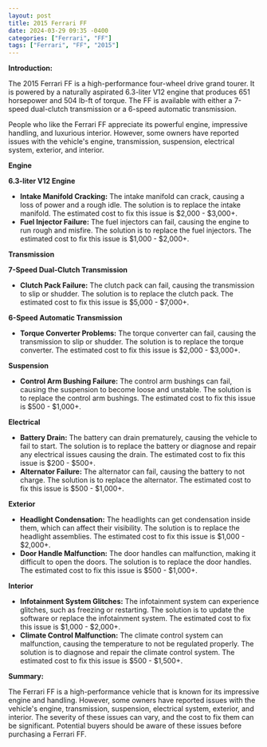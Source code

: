 ```yaml
---
layout: post
title: 2015 Ferrari FF
date: 2024-03-29 09:35 -0400
categories: ["Ferrari", "FF"]
tags: ["Ferrari", "FF", "2015"]
---
```

**Introduction:**

The 2015 Ferrari FF is a high-performance four-wheel drive grand tourer. It is powered by a naturally aspirated 6.3-liter V12 engine that produces 651 horsepower and 504 lb-ft of torque. The FF is available with either a 7-speed dual-clutch transmission or a 6-speed automatic transmission.

People who like the Ferrari FF appreciate its powerful engine, impressive handling, and luxurious interior. However, some owners have reported issues with the vehicle's engine, transmission, suspension, electrical system, exterior, and interior.

**Engine**

**6.3-liter V12 Engine**

* **Intake Manifold Cracking:** The intake manifold can crack, causing a loss of power and a rough idle. The solution is to replace the intake manifold. The estimated cost to fix this issue is $2,000 - $3,000+.
* **Fuel Injector Failure:** The fuel injectors can fail, causing the engine to run rough and misfire. The solution is to replace the fuel injectors. The estimated cost to fix this issue is $1,000 - $2,000+.

**Transmission**

**7-Speed Dual-Clutch Transmission**

* **Clutch Pack Failure:** The clutch pack can fail, causing the transmission to slip or shudder. The solution is to replace the clutch pack. The estimated cost to fix this issue is $5,000 - $7,000+.

**6-Speed Automatic Transmission**

* **Torque Converter Problems:** The torque converter can fail, causing the transmission to slip or shudder. The solution is to replace the torque converter. The estimated cost to fix this issue is $2,000 - $3,000+.

**Suspension**

* **Control Arm Bushing Failure:** The control arm bushings can fail, causing the suspension to become loose and unstable. The solution is to replace the control arm bushings. The estimated cost to fix this issue is $500 - $1,000+.

**Electrical**

* **Battery Drain:** The battery can drain prematurely, causing the vehicle to fail to start. The solution is to replace the battery or diagnose and repair any electrical issues causing the drain. The estimated cost to fix this issue is $200 - $500+.
* **Alternator Failure:** The alternator can fail, causing the battery to not charge. The solution is to replace the alternator. The estimated cost to fix this issue is $500 - $1,000+.

**Exterior**

* **Headlight Condensation:** The headlights can get condensation inside them, which can affect their visibility. The solution is to replace the headlight assemblies. The estimated cost to fix this issue is $1,000 - $2,000+.
* **Door Handle Malfunction:** The door handles can malfunction, making it difficult to open the doors. The solution is to replace the door handles. The estimated cost to fix this issue is $500 - $1,000+.

**Interior**

* **Infotainment System Glitches:** The infotainment system can experience glitches, such as freezing or restarting. The solution is to update the software or replace the infotainment system. The estimated cost to fix this issue is $1,000 - $2,000+.
* **Climate Control Malfunction:** The climate control system can malfunction, causing the temperature to not be regulated properly. The solution is to diagnose and repair the climate control system. The estimated cost to fix this issue is $500 - $1,500+.

**Summary:**

The Ferrari FF is a high-performance vehicle that is known for its impressive engine and handling. However, some owners have reported issues with the vehicle's engine, transmission, suspension, electrical system, exterior, and interior. The severity of these issues can vary, and the cost to fix them can be significant. Potential buyers should be aware of these issues before purchasing a Ferrari FF.
